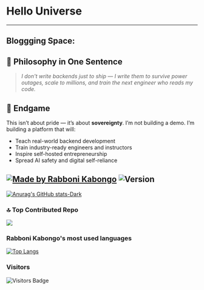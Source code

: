 # Hello Universe

---
## Bloggging Space:
## 🧠 Philosophy in One Sentence

> *I don't write backends just to ship — I write them to survive power outages, scale to millions, and train the next engineer who reads my code.*
> 
## 📍 Endgame

This isn’t about pride — it’s about **sovereignty**. I’m not building a demo. I’m building a platform that will:

- Teach real-world backend development  
- Train industry-ready engineers and instructors  
- Inspire self-hosted entrepreneurship  
- Spread AI safety and digital self-reliance

[![Made by Rabboni Kabongo](https://img.shields.io/badge/Made%20by-Rabboni_Kabongo-red)](https://www.facebook.com/profile.php?id=61574399736520)
![Version](https://img.shields.io/badge/Version-1.0.0-blue)
---

[![Anurag's GitHub stats-Dark](https://github-readme-stats.vercel.app/api?username=Popstizzy03&show_icons=true&theme=dark#gh-dark-mode-only)](https://github.com/anuraghazra/github-readme-stats#gh-dark-mode-only)

### 🔝 Top Contributed Repo
![](https://github-contributor-stats.vercel.app/api?username=Popstizzy03&limit=5&theme=dark&combine_all_yearly_contributions=true)

### Rabboni Kabongo's most used languages
[![Top Langs](https://github-readme-stats.vercel.app/api/top-langs/?username=Popstizzy03&layout=compact&theme=dark)](https://github.com/Popstizzy03)

### Visitors
![Visitors Badge](https://komarev.com/ghpvc/?username=Popstizzy03&label=Visitors&style=for-the-badge&color=6cb288)
